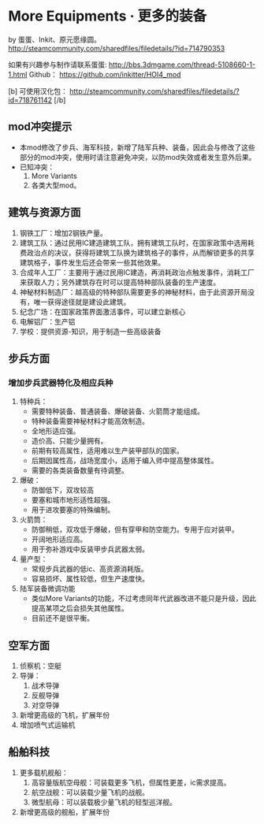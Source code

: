 # More Equipments · 更多的装备
by 蛋蛋、Inkit、原元愿缘圆。
http://steamcommunity.com/sharedfiles/filedetails/?id=714790353

如果有兴趣参与制作请联系蛋蛋: http://bbs.3dmgame.com/thread-5108660-1-1.html
Github： https://github.com/inkitter/HOI4_mod

[b] 可使用汉化包： http://steamcommunity.com/sharedfiles/filedetails/?id=718761142 [/b]

## mod冲突提示

* 本mod修改了步兵、海军科技，新增了陆军兵种、装备，因此会与修改了这些部分的mod冲突，使用时请注意避免冲突，以防mod失效或者发生意外后果。
* 已知冲突：
    1. More Variants
    2. 各类大型mod。


## 建筑与资源方面

1. 钢铁工厂：增加2钢铁产量。
2. 建筑工队：通过民用IC建造建筑工队，拥有建筑工队时，在国家政策中选用耗费政治点的决议，获得将建筑工队换为建筑格子的事件，从而解锁更多的共享建筑格子，事件发生后还会带来一些其他效果。
3. 合成年人工厂：主要用于通过民用IC建造，再消耗政治点触发事件，消耗工厂来获取人力；另外建筑存在时可以提高特种部队装备的生产速度。
4. 神秘材料制造厂：越高级的特种部队需要更多的神秘材料，由于此资源开局没有，唯一获得途径就是建设此建筑。
5. 纪念广场：在国家政策界面激活事件，可以建立新核心
6. 电解铝厂：生产铝
8. 学校：提供资源-知识，用于制造一些高级装备

## 步兵方面

### 增加步兵武器特化及相应兵种

  1. 特种兵：
      * 需要特种装备、普通装备、爆破装备、火箭筒才能组成。
      * 特种装备需要神秘材料才能高效制造。
      * 全地形适应强。
      * 造价高、只能少量拥有。
      * 前期有较高属性，适用难以生产装甲部队的国家。
      * 后期因属性高，战场宽度小，适用于编入师中提高整体属性。
      * 需要的各类装备数量有待调整。
  2. 爆破：
      * 防御低下，双攻较高
      * 要塞和城市地形适性超强。
      * 用于进攻要塞的特殊编制。
  3. 火箭筒：
      * 防御稍低，双攻低于爆破，但有穿甲和防空能力。专用于应对装甲。
      * 开阔地形适应高。
      * 用于弥补游戏中反装甲步兵武器太弱。
  4. 量产型：
      * 常规步兵武器的低ic、高资源消耗版。
      * 容易损坏、属性较低，但生产速度快。
  5. 陆军装备微调功能
      * 类似More Variants的功能，不过考虑同年代武器改进不能只是升级，因此提高某项之后会损失其他属性。
      * 目前还不是很平衡。

## 空军方面

1. 侦察机：空艇
2. 导弹：
    1. 战术导弹
    2. 反舰导弹
    3. 对空导弹
3. 新增更高级的飞机，扩展年份
4. 增加喷气式运输机

## 船舶科技
1. 更多载机舰船：
    1. 高容量版航空母舰：可装载更多飞机，但属性更差，ic需求提高。
    2. 航空战舰：可以装载少量飞机的战舰。
    3. 微型航母：可以装载极少量飞机的轻型巡洋舰。
2. 新增更高级的舰船，扩展年份


